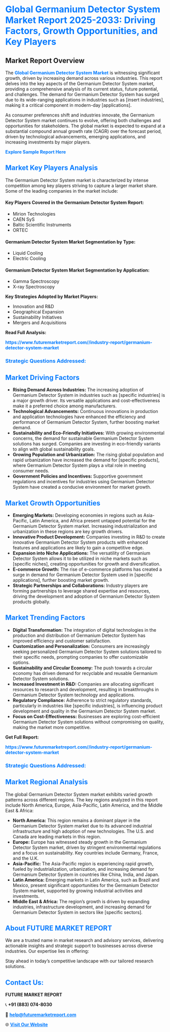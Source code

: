 <h1 style="color: #007BFF;">Global Germanium Detector System Market Report 2025-2033: Driving Factors, Growth Opportunities, and Key Players</h1>

<section id="overview">
<h2>Market Report Overview</h2>
<p>The <a href="https://www.futuremarketreport.com//industry-report/germanium-detector-system-market" style="color: #007BFF; text-decoration: none;"><strong>Global Germanium Detector System Market</strong></a> is witnessing significant growth, driven by increasing demand across various industries. This report delves into the key aspects of the Germanium Detector System market, providing a comprehensive analysis of its current status, future potential, and challenges. The demand for Germanium Detector System has surged due to its wide-ranging applications in industries such as [insert industries], making it a critical component in modern-day [applications].</p>
<p>As consumer preferences shift and industries innovate, the Germanium Detector System market continues to evolve, offering both challenges and opportunities for stakeholders. The global market is expected to expand at a substantial compound annual growth rate (CAGR) over the forecast period, driven by technological advancements, emerging applications, and increasing investments by major players.</p>
</section>

<section id="overview">
<p><a href="https://www.futuremarketreport.com//request-sample/reportId=76501" style="color: #007BFF; text-decoration: none;"><strong>Explore Sample Report Here</strong></a></p>
</section>

<section id="key-players">
<h2 style="color: #007BFF;">Market Key Players Analysis</h2>
<p>The Germanium Detector System market is characterized by intense competition among key players striving to capture a larger market share. Some of the leading companies in the market include:</p>
<h4>Key Players Covered in the Germanium Detector System Report:</h4>
<ul><li>Mirion Technologies</li><li>CAEN SyS</li><li>Baltic Scientific Instruments</li><li>ORTEC</li></ul>
<h4>Germanium Detector System Market Segmentation by Type:</h4>
<ul><li>Liquid Cooling</li><li>Electric Cooling</li></ul>

<h4>Germanium Detector System Market Segmentation by Application:</h4>
<ul><li>Gamma Spectroscopy</li><li>X-ray Spectroscopy</li></ul>
<p><strong>Key Strategies Adopted by Market Players:</strong></p>
<ul>
<li>Innovation and R&D</li>
<li>Geographical Expansion</li>
<li>Sustainability Initiatives</li>
<li>Mergers and Acquisitions</li>
</ul>
</section>

<section>
<p><strong>Read Full Analysis: </strong></p><a href="https://www.futuremarketreport.com//industry-report/germanium-detector-system-market" style="color: #007BFF; text-decoration: none;"><strong>https://www.futuremarketreport.com//industry-report/germanium-detector-system-market</strong></a>
<h3 style="color: #007BFF;">Strategic Questions Addressed:</h3>
</section>

<section id="driving-factors">
<h2 style="color: #007BFF;">Market Driving Factors</h2>
<ul>
<li><strong>Rising Demand Across Industries:</strong> The increasing adoption of Germanium Detector System in industries such as [specific industries] is a major growth driver. Its versatile applications and cost-effectiveness make it a preferred choice among manufacturers.</li>
<li><strong>Technological Advancements:</strong> Continuous innovations in production and application technologies have enhanced the efficiency and performance of Germanium Detector System, further boosting market demand.</li>
<li><strong>Sustainability and Eco-Friendly Initiatives:</strong> With growing environmental concerns, the demand for sustainable Germanium Detector System solutions has surged. Companies are investing in eco-friendly variants to align with global sustainability goals.</li>
<li><strong>Growing Population and Urbanization:</strong> The rising global population and rapid urbanization have increased the demand for [specific products], where Germanium Detector System plays a vital role in meeting consumer needs.</li>
<li><strong>Government Policies and Incentives:</strong> Supportive government regulations and incentives for industries using Germanium Detector System have created a conducive environment for market growth.</li>
</ul>
</section>

<section id="growth-opportunities">
<h2 style="color: #007BFF;">Market Growth Opportunities</h2>
<ul>
<li><strong>Emerging Markets:</strong> Developing economies in regions such as Asia-Pacific, Latin America, and Africa present untapped potential for the Germanium Detector System market. Increasing industrialization and urbanization in these regions are key growth drivers.</li>
<li><strong>Innovative Product Development:</strong> Companies investing in R&D to create innovative Germanium Detector System products with enhanced features and applications are likely to gain a competitive edge.</li>
<li><strong>Expansion into Niche Applications:</strong> The versatility of Germanium Detector System allows it to be utilized in niche markets such as [specific niches], creating opportunities for growth and diversification.</li>
<li><strong>E-commerce Growth:</strong> The rise of e-commerce platforms has created a surge in demand for Germanium Detector System used in [specific applications], further boosting market growth.</li>
<li><strong>Strategic Partnerships and Collaborations:</strong> Industry players are forming partnerships to leverage shared expertise and resources, driving the development and adoption of Germanium Detector System products globally.</li>
</ul>
</section>

<section id="trending-factors">
<h2 style="color: #007BFF;">Market Trending Factors</h2>
<ul>
<li><strong>Digital Transformation:</strong> The integration of digital technologies in the production and distribution of Germanium Detector System has improved efficiency and customer satisfaction.</li>
<li><strong>Customization and Personalization:</strong> Consumers are increasingly seeking personalized Germanium Detector System solutions tailored to their specific needs, prompting companies to offer customizable options.</li>
<li><strong>Sustainability and Circular Economy:</strong> The push towards a circular economy has driven demand for recyclable and reusable Germanium Detector System solutions.</li>
<li><strong>Increased Investment in R&D:</strong> Companies are allocating significant resources to research and development, resulting in breakthroughs in Germanium Detector System technology and applications.</li>
<li><strong>Regulatory Compliance:</strong> Adherence to strict regulatory standards, particularly in industries like [specific industries], is influencing product development and quality in the Germanium Detector System market.</li>
<li><strong>Focus on Cost-Effectiveness:</strong> Businesses are exploring cost-efficient Germanium Detector System solutions without compromising on quality, making the market more competitive.</li>
</ul>
</section>

<section>
<p><strong>Get Full Report: </strong></p><a href="https://www.futuremarketreport.com//industry-report/germanium-detector-system-market" style="color: #007BFF; text-decoration: none;"><strong>https://www.futuremarketreport.com//industry-report/germanium-detector-system-market</strong></a>
<h3 style="color: #007BFF;">Strategic Questions Addressed:</h3>
</section>


<section id="regional-analysis">
<h2 style="color: #007BFF;">Market Regional Analysis</h2>
<p>The global Germanium Detector System market exhibits varied growth patterns across different regions. The key regions analyzed in this report include North America, Europe, Asia-Pacific, Latin America, and the Middle East & Africa:</p>
<ul>
<li><strong>North America:</strong> This region remains a dominant player in the Germanium Detector System market due to its advanced industrial infrastructure and high adoption of new technologies. The U.S. and Canada are leading markets in this region.</li>
<li><strong>Europe:</strong> Europe has witnessed steady growth in the Germanium Detector System market, driven by stringent environmental regulations and a focus on sustainability. Key countries include Germany, France, and the U.K.</li>
<li><strong>Asia-Pacific:</strong> The Asia-Pacific region is experiencing rapid growth, fueled by industrialization, urbanization, and increasing demand for Germanium Detector System in countries like China, India, and Japan.</li>
<li><strong>Latin America:</strong> Emerging markets in Latin America, such as Brazil and Mexico, present significant opportunities for the Germanium Detector System market, supported by growing industrial activities and investments.</li>
<li><strong>Middle East & Africa:</strong> The region’s growth is driven by expanding industries, infrastructure development, and increasing demand for Germanium Detector System in sectors like [specific sectors].</li>
</ul>
</section>

<footer>
<h2 style="color: #007BFF;">About FUTURE MARKET REPORT</h2>
<p>We are a trusted name in market research and advisory services, delivering actionable insights and strategic support to businesses across diverse industries. Our expertise lies in offering:</p>

<p>Stay ahead in today’s competitive landscape with our tailored research solutions.</p>

<h2 style="color: #007BFF;">Contact Us:</h2>
<p><strong>FUTURE MARKET REPORT</strong></p>
<p>📞 <strong>+91 (883) 074-8030</strong></p>
<p>📧 <strong><a href="mailto:help@futuremarketreport.com" style="color: #007BFF;">help@futuremarketreport.com</a></strong></p>
<p>🌐 <strong><a href="https://www.futuremarketreport.com/" style="color: #007BFF;">Visit Our Website</a></strong></p>
</footer>
